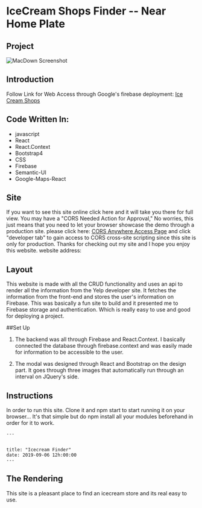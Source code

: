 # IceCream Shops Finder -- Near Home Plate


## Project
![MacDown Screenshot](https://i.imgur.com/UMwyjIZ.png)
## Introduction
Follow Link for Web Access through Google's firebase deployment: 
[Ice Cream Shops](https://notes-app-c0183.web.app/) 

## Code Written In:
+ javascript
+ React
+ React.Context
+ Bootstrap4
+ CSS
+ Firebase
+ Semantic-UI
+ Google-Maps-React

## Site
  If you want to see this site online click here and it will take you there for full view. You may have a "CORS Needed Action for Approval," No worries, this just means that you need to let your browser showcase the demo through a production site. please click here: [CORS Anywhere Access Page](https://cors-anywhere.herokuapp.com/corsdemo) and click "developer tab" to gain access to CORS cross-site scripting since this site is only for production. Thanks for checking out my site and I hope you enjoy this website. 
  website address: 


## Layout
This website is made with all the CRUD functionality and  uses an api to render all the information from the Yelp developer site. It fetches the information from the front-end and stores the user's information on Firebase. This was basically a fun site to build and it presented me to Firebase storage and authentication. Which is really easy to use and good for deploying a project. 

##Set Up

1. The backend was all through Firebase and React.Context. I basically connected the database through firebase.context and was easily made for information to be accessible to the user.

2. The modal was designed through React and Bootstrap on the design part. It goes through three images that automatically run through an interval on JQuery's side. 


## Instructions
 In order to run this site. Clone it and npm start to start running it on your browser... It's that simple but do npm install all your modules beforehand in order for it to work. 



```
---

  
title: "Icecream Finder"
date: 2019-09-06 12h:00:00
---

```

## <a name="rendering-pane"></a>The Rendering 
This site is a pleasant place to find an icecream store and its real easy to use.